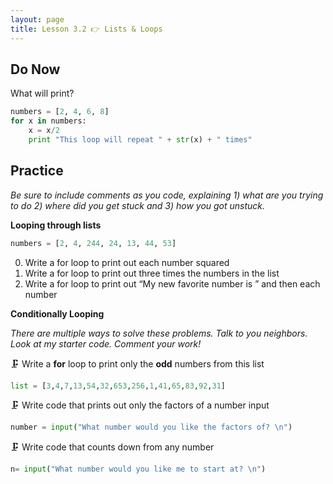 ```yaml
---
layout: page
title: Lesson 3.2 👉 Lists & Loops
---
```


## Do Now
What will print?

```python
numbers = [2, 4, 6, 8]
for x in numbers:
    x = x/2
    print "This loop will repeat " + str(x) + " times"
```

## Practice

_Be sure to include comments as you code, explaining 1) what are you trying to do 2) where did you get stuck and 3) how you got unstuck._

**Looping through lists**

``` python
numbers = [2, 4, 244, 24, 13, 44, 53]
```

0. Write a for loop to print out each number squared
1. Write a for loop to print out three times the numbers in the list
2. Write a for loop to print out “My new favorite number is ” and then each number

**Conditionally Looping**

_There are multiple ways to solve these problems. Talk to you neighbors. Look at my starter code. Comment your work!_

🗜 Write a **for** loop to print only the **odd** numbers from this list

```python
list = [3,4,7,13,54,32,653,256,1,41,65,83,92,31]
```

🗜 Write code that prints out only the factors of a number input

```python
number = input("What number would you like the factors of? \n")
```

🗜 Write code that counts down from any number

```python
n= input("What number would you like me to start at? \n")
```
